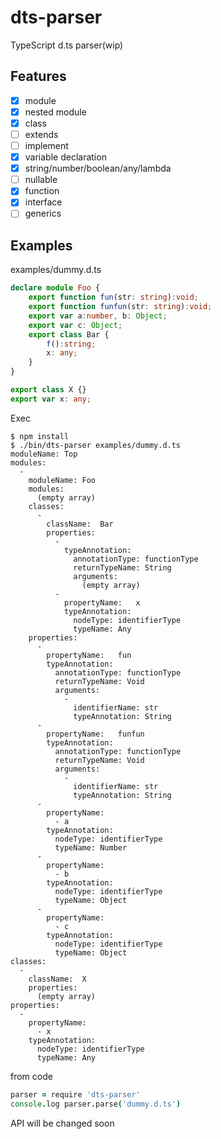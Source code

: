 # dts-parser

TypeScript d.ts parser(wip)

## Features

- [x] module
- [x] nested module
- [x] class
- [ ] extends
- [ ] implement
- [x] variable declaration
- [x] string/number/boolean/any/lambda
- [ ] nullable
- [x] function
- [x] interface
- [ ] generics

## Examples

examples/dummy.d.ts

```typescript
declare module Foo {
    export function fun(str: string):void;
    export function funfun(str: string):void;
    export var a:number, b: Object;
    export var c: Object;
    export class Bar {
        f():string;
        x: any;
    }
}

export class X {}
export var x: any;
```

Exec

```
$ npm install
$ ./bin/dts-parser examples/dummy.d.ts
moduleName: Top
modules:
  -
    moduleName: Foo
    modules:
      (empty array)
    classes:
      -
        className:  Bar
        properties:
          -
            typeAnnotation:
              annotationType: functionType
              returnTypeName: String
              arguments:
                (empty array)
          -
            propertyName:   x
            typeAnnotation:
              nodeType: identifierType
              typeName: Any
    properties:
      -
        propertyName:   fun
        typeAnnotation:
          annotationType: functionType
          returnTypeName: Void
          arguments:
            -
              identifierName: str
              typeAnnotation: String
      -
        propertyName:   funfun
        typeAnnotation:
          annotationType: functionType
          returnTypeName: Void
          arguments:
            -
              identifierName: str
              typeAnnotation: String
      -
        propertyName:
          - a
        typeAnnotation:
          nodeType: identifierType
          typeName: Number
      -
        propertyName:
          - b
        typeAnnotation:
          nodeType: identifierType
          typeName: Object
      -
        propertyName:
          - c
        typeAnnotation:
          nodeType: identifierType
          typeName: Object
classes:
  -
    className:  X
    properties:
      (empty array)
properties:
  -
    propertyName:
      - x
    typeAnnotation:
      nodeType: identifierType
      typeName: Any
```

from code

```coffee
parser = require 'dts-parser'
console.log parser.parse('dummy.d.ts')
```

API will be changed soon
